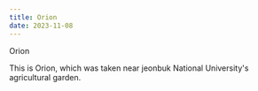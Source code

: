 ```yaml
---
title: Orion
date: 2023-11-08
---
```


Orion

<!--more-->

This is Orion, which was taken near jeonbuk National University's agricultural garden.